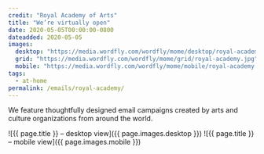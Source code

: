 ```yaml
---
credit: "Royal Academy of Arts"
title: "We’re virtually open"
date: 2020-05-05T00:00:00-0800
dateadded: 2020-05-05
images:
  desktop: "https://media.wordfly.com/wordfly/mome/desktop/royal-academy.jpg"
  grid: "https://media.wordfly.com/wordfly/mome/grid/royal-academy.jpg"
  mobile: "https://media.wordfly.com/wordfly/mome/mobile/royal-academy.jpg"
tags:
  - at-home
permalink: /emails/royal-academy/
---
```

We feature thoughtfully designed email campaigns created by arts and culture organizations from around the world.

![{{ page.title }} – desktop view]({{ page.images.desktop }})
![{{ page.title }} – mobile view]({{ page.images.mobile }})
